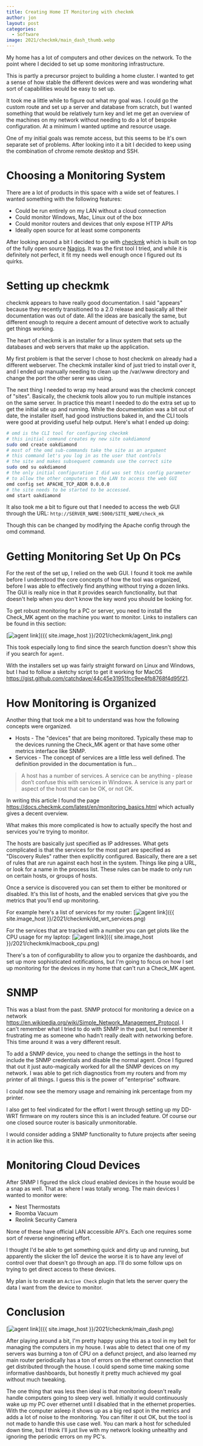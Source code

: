 ```yaml
---
title: Creating Home IT Monitoring with checkmk
author: jon
layout: post
categories:
  - Software
image: 2021/checkmk/main_dash_thumb.webp
---
```


My home has a lot of computers and other devices on the network. To the point where I decided to set up some monitoring infrastructure.

This is partly a precursor project to building a home cluster. I wanted to get a sense of how stable the different devices were and was wondering what sort of capabilities would be easy to set up.

It took me a little while to figure out what my goal was. I could go the custom route and set up a server and database from scratch, but I wanted something that would be relatively turn key and let me get an overview of the machines on my network without needing to do a lot of bespoke configuration. At a minimum I wanted uptime and resource usage.

One of my initial goals was remote access, but this seems to be it's own separate set of problems. After looking into it a bit I decided to keep using the combination of chrome remote desktop and SSH.

# Choosing a Monitoring System

There are a lot of products in this space with a wide set of features. I wanted something with the following features:

 * Could be run entirely on my LAN without a cloud connection
 * Could monitor Windows, Mac, Linux out of the box
 * Could monitor routers and devices that only expose HTTP APIs
 * Ideally open source for at least some components

 After looking around a bit I decided to go with [checkmk](https://checkmk.com/) which is built on top of the fully open source [Nagios](https://www.nagios.org/). It was the first tool I tried, and while it is definitely not perfect, it fit my needs well enough once I figured out its quirks.

# Setting up checkmk

checkmk appears to have really good documentation. I said "appears" because they recently transitioned to a 2.0 release and basically all their documentation was out of date. All the ideas are basically the same, but different enough to require a decent amount of detective work to actually get things working.

The heart of checkmk is an installer for a linux system that sets up the databases and web servers that make up the application.

My first problem is that the server I chose to host checkmk on already had a different webserver. The checkmk installer kind of just tried to install over it, and I ended up manually needing to clean up the /var/www directory and change the port the other serer was using.

The next thing I needed to wrap my head around was the checkmk concept of "sites". Basically, the checkmk tools allow you to run multiple instances on the same server. In practice this meant I needed to do the extra set up to get the initial site up and running. While the documentation was a bit out of date, the installer itself, had good instructions baked in, and the CLI tools were good at providing useful help output. Here's what I ended up doing:

```sh
# omd is the CLI tool for configuring checkmk
# this initial command creates my new site oakdiamond
sudo omd create oakdiamond
# most of the omd sub-commands take the site as an argument
# this command let's you log in as the user that controls
# the site and makes subsequent commands use the correct site
sudo omd su oakdiamond
# the only initial configuration I did was set this config parameter
# to allow the other computers on the LAN to access the web GUI
omd config set APACHE_TCP_ADDR 0.0.0.0
# the site needs to be started to be accessed.
omd start oakdiamond
```

It also took me a bit to figure out that I needed to access the web GUI through the URL:
`http://SERVER_NAME:5000/SITE_NAME/check_mk`

Though this can be changed by modifying the Apache config through the omd command.

# Getting Monitoring Set Up On PCs

For the rest of the set up, I relied on the web GUI. I found it took me awhile before I understood the core concepts of how the tool was organized, before I was able to effectively find anything without trying a dozen links. The GUI is really nice in that it provides search functionality, but that doesn't help when you don't know the key word you should be looking for.

To get robust monitoring for a PC or server, you need to install the Check_MK agent on the machine you want to monitor. Links to installers can be found in this section:

[<img class="center" src="{{ site.image_host }}/2021/checkmk/agent_link_thumb.webp" alt="agent link">]({{ site.image_host }}/2021/checkmk/agent_link.png)

This took especially long to find since the search function doesn't show this if you search for `agent`.

With the installers set up was fairly straight forward on Linux and Windows, but I had to follow a sketchy script to get it working for MacOS <https://gist.github.com/catchdave/44c45e31951fcc9ee4fb8768f4d95f21>.

# How Monitoring is Organized

Another thing that took me a bit to understand was how the following concepts were organized.

 * Hosts - The "devices" that are being monitored. Typically these map to the devices running the Check_MK agent or that have some other metrics interface like SNMP.
 * Services - The concept of services are a little less well defined. The definition provided in the documentation is fun...

> A host has a number of services. A service can be anything - please don’t confuse this
> with services in Windows. A service is any part or aspect of the host that can be OK, or not OK.

In writing this article I found the page <https://docs.checkmk.com/latest/en/monitoring_basics.html> which actually gives a decent overview.

What makes this more complicated is how to actually specify the host and services you're trying to monitor.

The hosts are basically just specified as IP addresses. What gets complicated is that the services for the most part are specified as "Discovery Rules" rather then explicitly configured. Basically, there are a set of rules that are run against each host in the system. Things like ping a URL, or look for a name in the process list. These rules can be made to only run on certain hosts, or groups of hosts.

Once a service is discovered you can set them to either be monitored or disabled. It's this list of hosts, and the enabled services that give you the metrics that you'll end up monitoring.

For example here's a list of services for my router:
[<img class="center" src="{{ site.image_host }}/2021/checkmk/dd_wrt_services_thumb.webp" alt="agent link">]({{ site.image_host }}/2021/checkmk/dd_wrt_services.png)

For the services that are tracked with a number you can get plots like the CPU usage for my laptop:
[<img class="center" src="{{ site.image_host }}/2021/checkmk/macbook_cpu_thumb.webp" alt="agent link">]({{ site.image_host }}/2021/checkmk/macbook_cpu.png)

There's a ton of configurability to allow you to organize the dashboards, and set up more sophisticated notifications, but I'm going to focus on how I set up monitoring for the devices in my home that can't run a Check_MK agent.

# SNMP

This was a blast from the past. SNMP protocol for monitoring a device on a network <https://en.wikipedia.org/wiki/Simple_Network_Management_Protocol>. I can't remember what I tried to do with SNMP in the past, but I remember it frustrating me as someone who hadn't really dealt with networking before. This time around it was a very different result.

To add a SNMP device, you need to change the settings in the host to include the SNMP credentials and disable the normal agent. Once I figured that out it just auto-magically worked for all the SNMP devices on my network. I was able to get rich diagnostics from my routers and from my printer of all things. I guess this is the power of "enterprise" software.

I could now see the memory usage and remaining ink percentage from my printer.

I also get to feel vindicated for the effort I went through setting up my DD-WRT firmware on my routers since this is an included feature. Of course our one closed source router is basically unmonitorable.

I would consider adding a SNMP functionality to future projects after seeing it in action like this.

# Monitoring Cloud Devices

After SNMP I figured the slick cloud enabled devices in the house would be a snap as well. That as where I was totally wrong. The main devices I wanted to monitor were:

* Nest Thermostats
* Roomba Vacuum
* Reolink Security Camera

None of these have official LAN accessible API's. Each one requires some sort of reverse engineering effort.

I thought I'd be able to get something quick and dirty up and running, but apparently the slicker the IoT device the worse it is to have any level of control over that doesn't go through an app. I'll do some follow ups on trying to get direct access to these devices.

My plan is to create an `Active Check` plugin that lets the server query the data I want from the device to monitor.

# Conclusion

[<img class="center" src="{{ site.image_host }}/2021/checkmk/main_dash_thumb.webp" alt="agent link">]({{ site.image_host }}/2021/checkmk/main_dash.png)

After playing around a bit, I'm pretty happy using this as a tool in my belt for managing the computers in my house. I was able to detect that one of my servers was burning a ton of CPU on a defunct project, and also learned my main router periodically has a ton of errors on the ethernet connection that get distributed through the house. I could spend some time making some informative dashboards, but honestly it pretty much achieved my goal without much tweaking.

The one thing that was less then ideal is that monitoring doesn't really handle computers going to sleep very well. Initially it would continuously wake up my PC over ethernet until I disabled that in the ethernet properties. With the computer asleep it shows up as a big red spot in the metrics and adds a lot of noise to the monitoring. You can filter it out OK, but the tool is not made to handle this use case well. You can mark a host for scheduled down time, but I think I'll just live with my network looking unhealthy and ignoring the periodic errors on my PC's.
